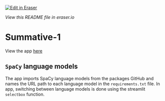<p><a target="_blank" href="https://app.eraser.io/workspace/2t1qZMTObvEXunLBE1zX" id="edit-in-eraser-github-link"><img alt="Edit in Eraser" src="https://firebasestorage.googleapis.com/v0/b/second-petal-295822.appspot.com/o/images%2Fgithub%2FOpen%20in%20Eraser.svg?alt=media&amp;token=968381c8-a7e7-472a-8ed6-4a6626da5501"></a></p>

_View this README file in eraser.io_

# Summative-1

View the app [here](https://summative-1.streamlit.app/)

## `SpaCy` language models

The app imports SpaCy language models from the packages GitHub and names the URL path to each language model in the `requirements.txt` file. In app, switching between language models is done using the streamlit `selectbox` function.

<!--- Eraser file: https://app.eraser.io/workspace/2t1qZMTObvEXunLBE1zX --->
